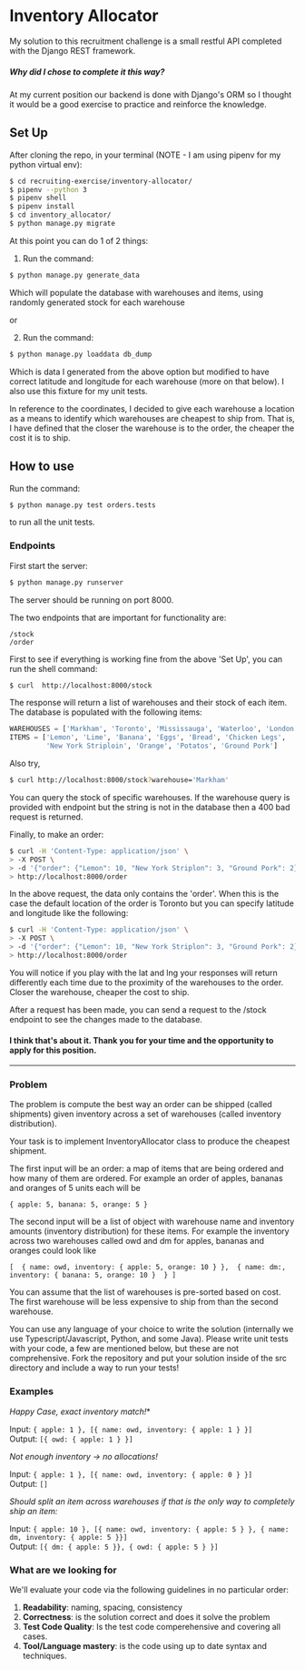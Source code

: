 # Inventory Allocator

My solution to this recruitment challenge is a small restful API completed with the Django REST framework.  

##### Why did I chose to complete it this way? 

At my current position our backend is done with Django's ORM so I thought it would be a  good exercise to practice and reinforce the knowledge.

## Set Up

After cloning the repo, in your terminal (NOTE - I am using pipenv for my python virtual env):

```bash
$ cd recruiting-exercise/inventory-allocator/
$ pipenv --python 3
$ pipenv shell
$ pipenv install 
$ cd inventory_allocator/
$ python manage.py migrate
```

At this point you can do 1 of 2 things:

1)  Run the command:

```bash
$ python manage.py generate_data
```

Which will populate the database with warehouses and items, using randomly generated stock for each warehouse

or

2) Run the command:

```bash
$ python manage.py loaddata db_dump
```

Which is data I generated from the above option but modified to have correct latitude and longitude for each warehouse (more on that below).  I also use this fixture for my unit tests.

In reference to the coordinates, I decided to give each warehouse a location as a means to identify which warehouses are cheapest to ship from. That is, I have defined that the closer the warehouse is to the order, the cheaper the cost it is to ship.

## How to use

Run the command:

```bash
$ python manage.py test orders.tests
```

to run all the unit tests.

### Endpoints

First start the server:

```bash
$ python manage.py runserver
```

The server should be running on port 8000.

The two endpoints that are important for functionality are:

```
/stock
/order
```

First to see if everything is working fine from the above 'Set Up', you can run the shell command:

```bash
$ curl  http://localhost:8000/stock
```

The response will return a  list of warehouses and their stock of each item. The database is populated with the following items: 

```python
WAREHOUSES = ['Markham', 'Toronto', 'Mississauga', 'Waterloo', 'London']
ITEMS = ['Lemon', 'Lime', 'Banana', 'Eggs', 'Bread', 'Chicken Legs',
         'New York Striploin', 'Orange', 'Potatos', 'Ground Pork']
```

Also try,

```bash
$ curl http://localhost:8000/stock?warehouse='Markham'
```

You can query the stock of specific warehouses.  If the warehouse query is provided with endpoint but the string is not in the database then a 400 bad request is returned.

Finally, to make an order:

```bash
$ curl -H 'Content-Type: application/json' \
> -X POST \
> -d '{"order": {"Lemon": 10, "New York Striplon": 3, "Ground Pork": 2}}' \
> http://localhost:8000/order
```

In the above request, the data only contains the 'order'. When this is the case the default location of the order is Toronto but you can specify latitude and longitude like the following: 

```bash
$ curl -H 'Content-Type: application/json' \
> -X POST \
> -d '{"order": {"Lemon": 10, "New York Striplon": 3, "Ground Pork": 2}, "lat": 43.6532, "lng": -79.3832}' \
> http://localhost:8000/order
```

You will notice if you play with the lat and lng your responses will return differently each time due to the proximity of the warehouses to the order. Closer the warehouse, cheaper the cost to ship.

After a request has been made, you can send a request to the /stock endpoint to see the changes made to the database.

#### I think that's about it. Thank you for your time and the opportunity to apply for this position.



---



### Problem

The problem is compute the best way an order can be shipped (called shipments) given inventory across a set of warehouses (called inventory distribution). 

Your task is to implement InventoryAllocator class to produce the cheapest shipment.

The first input will be an order: a map of items that are being ordered and how many of them are ordered. For example an order of apples, bananas and oranges of 5 units each will be 

`{ apple: 5, banana: 5, orange: 5 }`

The second input will be a list of object with warehouse name and inventory amounts (inventory distribution) for these items. For example the inventory across two warehouses called owd and dm for apples, bananas and oranges could look like

`[ 
    {
    	name: owd,
    	inventory: { apple: 5, orange: 10 }
    }, 
    {
    	name: dm:,
    	inventory: { banana: 5, orange: 10 } 
    }
]`

You can assume that the list of warehouses is pre-sorted based on cost. The first warehouse will be less expensive to ship from than the second warehouse. 

You can use any language of your choice to write the solution (internally we use Typescript/Javascript, Python, and some Java). Please write unit tests with your code, a few are mentioned below, but these are not comprehensive. Fork the repository and put your solution inside of the src directory and include a way to run your tests!

### Examples

*Happy Case, exact inventory match!**

Input: `{ apple: 1 }, [{ name: owd, inventory: { apple: 1 } }]`  
Output: `[{ owd: { apple: 1 } }]`

*Not enough inventory -> no allocations!*

Input: `{ apple: 1 }, [{ name: owd, inventory: { apple: 0 } }]`  
Output: `[]`

*Should split an item across warehouses if that is the only way to completely ship an item:*

Input: `{ apple: 10 }, [{ name: owd, inventory: { apple: 5 } }, { name: dm, inventory: { apple: 5 }}]`  
Output: `[{ dm: { apple: 5 }}, { owd: { apple: 5 } }]`

### What are we looking for

We'll evaluate your code via the following guidelines in no particular order:

1. **Readability**: naming, spacing, consistency
2. **Correctness**: is the solution correct and does it solve the problem
1. **Test Code Quality**: Is the test code comperehensive and covering all cases.
1. **Tool/Language mastery**: is the code using up to date syntax and techniques. 
